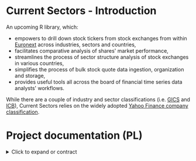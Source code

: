 # Current Sectors - Introduction
An upcoming R library, which: 
- empowers to drill down stock tickers from stock exchanges from within [Euronext](https://www.euronext.com/en) across industries, sectors and countries,
- facilitates comparative analysis of shares' market performance,
- streamlines the process of sector structure analysis of stock exchanges in various countries,
- simplifies the process of bulk stock quote data ingestion, organization and storage,
- provides useful tools all across the board of financial time series data analysts' workflows.

While there are a couple of industry and sector classifications (i.e. [GICS](https://www.msci.com/our-solutions/indexes/gics) and [ICB](https://www.lseg.com/en/ftse-russell/industry-classification-benchmark-icb)), Current Sectors relies on the widely adopted [Yahoo Finance company classification](https://finance.yahoo.com/sectors).
# Project documentation (PL)
<details>
  <summary> Click to expand or contract </summary>

# Dokumentacja projektowa  

## 1. Charakterystyka oprogramowania
### Nazwy skrócone:  
**cursecs** (w otoczeniu zewnętrznym) / **CS** (wewnątrz projektu).
### Nazwa pełna: 
Current Sectors.
### Krótki opis ze wskazaniem celów: 
biblioteka języka R wspomagająca analizę notowań spółek giełdowych w przekrojach sektorowych i geograficznych.

## 2. Prawa autorskie
### Członkowie zespołu:
**Ryszard Karol Lisiecki** – pomysłodawca, projektant, programista, tester;
**Michał Bartkiewicz** – tester wdrożeniowy.

### Warunki licencyjne: 

**licencja MIT** - umożliwiająca użytkowanie, dystrybucję, modyfikację oraz czerpanie korzyści z kodu bez ograniczeń z wykluczeniami zdefiniowanymi w przepisach i/lub precedensach nadrzędnych;

**zastrzeżenie Fair Use** - dotyczące wykorzystania żródeł klasyfikacji spółek oraz danych giełdowych jedynie do celów edukacyjnych oraz ograniczające ich wykorzystanie w materiałach wtórnych bazujących na opisywanym oprogramowaniu.

## 3. Specyfikacja wymagań
Wykorzystane w nazewnictwie identyfikatorów wymagań skrótowce opierają się na angielskim brzmieniu słów:
- dotyczących kryteriów jakości oprogramowania (**system performance**; **security**: confidentiality, integrity; **functionality**: interoperability; **reliability**: availability, fault tolerance; **usability**: accessibility, learnability, ease of use; **portability**: adaptability, installability; **maintainability**: testability)
- określeń funkcjonalności (display datasets; display help; display lists; update time series; sector structure; sector time series; sector technical analysis). 

### Wymagania funkcjonalne

Opis wymagań jest adekwatny dla użytkowników, którzy zainstalowali oraz załadowali bibliotekę CurrentSectors do własnego środowiska R, po czym wywołują w konsoli odpowiednie polecenia i funkcje opisane w plikach pomocy.

#### **Grupa nr 1 (core data):** wyświetlanie i/lub zapis do zmiennej list zbiorczych

| Identyfikator | Nazwa | Opis | Priorytet | Kategoria |
| --- | --- | --- | :---: | --- |
| F.CD.1 | Wyświetlenie/przyłączenie do środowiska R danych dołączonych | Wywołanie danych dołączonych wraz z biblioteką po nazwie podzbioru powoduje ich wyświetlenie oraz umożliwia jawne włączenie do środowiska lokalnego. | 1 | Funkcjonalne |
| F.CD.2 | Wyświetlanie plików pomocy | Zapytanie za pośrednictwem funkcji `help(object)` o zbiór danych lub funkcję biblioteki powoduje wyświetlenie treści odpowiedniego pliku pomocy. | 1 | Funkcjonalne |
| F.CD.3 | Tworzenie tabel zawężonych list spółek - funkcja `listCompanies(country, sector, industry,...)` | Funkcja z opcjonalnymi parametrami tekstowymi nazwy kraju (`country`) i nazwy sektora (`sector`) lub nazwy prz3mysłu (`industry`)  zwraca w formacie tabeli (struktury `data.frame`) zbiór **nazw, symboli spółek, ich przemysłów, sektorów, krajów rejestracji** oraz **walut kwotowania** właściwej konkretnemu symbolowi w źródle notowań. Funkcja domyślnie zwraca pełną listę spółek. | 1 | Funkcjonalne |
| F.CD.3.1 | Tworzenie tabel bardziej zawężonych list spółek - funkcja `listCompanies(country, sector, industry, market_cap_thresh)` | Ta sama funkcji, co w **F.CD.3** z dodatkowym, opcjonalnym parametrem liczbowym progowego **poziomu kapitalizacji rynkowej** (`market_cap_thresh`) ten sam rezultat zawęża do spółek przekraczających określony poziom kapitalizacji rynkowej.  | 1 | Funkcjonalne |

#### **Grupa nr 2 (database):** zapis i aktualizacja szeregów czasowych

| Identyfikator | Nazwa | Opis | Priorytet | Kategoria |
| --- | --- | --- | :---: | --- |
| F.DB.1 | Zapis danych dołączonych biblioteki na dysku użytkownika - funkcja `saveData(path)` | Funkcja z obligatoryjnym parametrem ścieżki dyskowej w formacie tekstowym (właściwym środowiskom Linuxowym) zapisuje w tej lokalizacji dane dołączone biblioteki w plikach `.csv`. Umożliwia to ich późniejszą aktualizację. | 1 | funkcjonalne |
| F.DB.2 | Aktualizowanie baz szeregów czasowych `.csv` użytkownika - funkcja `updateData(path_to_local_data)` | Funkcja z obligatoryjnym parametrem ścieżki dyskowej (jak w F.DB.1) aktualizuje szeregi czasowe notowań uprzednio zapisanych przez użytkownika funkcją `saveData(path)`.  | 1 | funkcjonalne |


#### **Grupa nr 3 (sector structures):** analiza struktury sektorowej walorów w danym państwie

| Identyfikator | Nazwa | Opis | Priorytet | Kategoria |
| --- | --- | --- | :---: | --- |
| F.SS.1 | Tworzenie tabel struktury sektorowej - funkcja `sStructure(country, libdata=TRUE, path_to_data=NULL)` | Funkcja z obligatoryjnym parametrem nazwy państwa (`country`) oraz opcjonalnymi parametrami `libdata` oraz `path_to_data` zwraca w formacie tekstowym tabeli najbardziej aktualny zbiór wartości łącznych kapitalizacji (`Market cap total`) w Euro oraz udziałów  w kapitalizacji łącznej (`Total market cap share`) wszystkich spółek skategoryzowanych w tych sektorach i przemysłach. Funkcja przelicza odpowiednie wartości do Euro, jeżeli to konieczne. Domyślnie funkcja wykorzystuje dane dołączone a przy ustaleniu wartości parametru `libdata=FALSE` ich aktualizowalne wersje zapisane w koniecznej wtedy do podania lokalizacji `path_to_data`, zapisanej jak w F.DB.1 | 1 | funkcjonalne |
| F.SS.2 | Tworzenie wykresu struktury sektorowej - funkcja `sStructureChart(country, libdata=TRUE, path_to_data=NULL)` | Funkcja z obligatoryjnym parametrem nazwy państwa (`country`) oraz opcjonalnymi parametrami `libdata` oraz `path_to_data` zwraca wykres powierzchniowy udziałów poszczególnych sektorów w kapitalizacji łącznej spółek skategoryzowanych tymi sektorami. Funkcja wykorzystuje przeliczenie odpowiednich wartości do Euro, gdy to konieczne. Domyślnie funkcja wykorzystuje dane dołączone a przy ustaleniu wartości parametru `libdata=FALSE` ich aktualizowalne wersje zapisane w koniecznej wtedy do podania lokalizacji `path_to_data`, zapisanej jak w F.DB.1 | 1 | funkcjonalne |


#### **Grupa nr 4 (sector time series):** analiza szeregów czasowych sektorów
funkcje sIndices(country), sIndicesChart(...) - wartość kapitalizacji w czasie - tabela i wykres
funkcja sIndicesTRCompChart(country1, country2, sector1, sector2) - wykres porównawczy indeksów jednopodstawowych kapitalizacji t1=100
| Identyfikator | Nazwa | Opis | Priorytet | Kategoria |
| --- | --- | --- | :---: | --- |
| ... | ...(funkcja `sIndices(country)`) | ... | 1 | funkcjonalne |
| ... | ...(funkcja `sIndicesChart(country)`) | ... | 1 | funkcjonalne |
| ... | ...(funkcja `sIndicesTRCompChart(country)`) | ... | 1 | funkcjonalne |

#### **Grupa nr 5 (sector technical analysis):** - raport analizy technicznej grupy spółek sektora w państwie

| Identyfikator | Nazwa | Opis | Priorytet | Kategoria |
| --- | --- | --- | :---: | --- |
| ... | ...(funkcja `TAReport(country, sector)`) | ... | 1 | funkcjonalne |

### Wymagania pozfunkcjonalne

Klasyfikacji wymagań pozafunkcjonalnych dotyczących jakości dokonano inspirując się standardem **ISO/IEC 25010:2011**. Uwzględniono tylko subiektywnie najważniejsze kryteria.

| Identyfikator | Nazwa | Opis | Priorytet | Kategoria |
| --- | --- | --- | :---: | --- |
| NF.Q.SP.1 | Wydajność biblioteki | Operacje dotyczące przetwarzania matematycznego danych *offline* na komputerze bądź serwerze użytkownika funkcje biblioteki wykonują możliwie najszybciej, z wykorzystaniem przetwarzania równoległego. | 1 | pozafunkcjonalne |
| NF.Q.SP.2 | Wydajność web-scrapingu | Operacje dotyczące zaciągania danych z API oraz stron znajdujących się w kontekście systemu funkcje biblioteki wykonują w dbałości o nieprzekracznie limitów API Yahoo Finance. | 1 | pozafunkcjonalne |
| NF.Q.S.C.1 | Bezpieczeństwo - poufność | Biblioteka w żaden sposób nie monitoruje, nie archiwizuje ani nie przesyła informacji o działalności użytkownika ponad to, co jest konieczne do spowalniania web-scrapingu. | 1 | pozafunkcjonalne |
| NF.Q.F.I.1 | Interoperacyjność | Biblioteka może współpracować z innymi bibliotekami środowiska R nawet w przypadków konfliktu nazw funkcji. Funkcje biblioteki dodawane są do ścieżki wyszukań po załadowaniu biblioteki. | 1 | pozafunkcjonalne |
| NF.Q.R.FT.1 | Odporność na błędy użytkowników | Działanie funkcji biblioteki jest uodpornione na większość najczęściej popełnianych błędów podczas wprowadzania danych przez użytkownik. | 1 | pozafunkcjonalne |
| NF.Q.U.A.1 | Przystępność | Biblioteka prezentuje pliki pomocy w języku angielskim - w tym dla użytkowników niedowidzących, korzystających z czytników ekranu. | 1 | pozafunkcjonalne |
| NF.Q.U.L.1 | Łatwość przyswojenia | Biblioteka zawiera niewielką liczbę funkcji, na wysokim poziomie abstrakcji oraz co najwyżej kilku parametrach. | 1 | pozafunkcjonalne |
| NF.Q.U.EoU.1 | Łatwość użytkowania | Funkcje biblioteki mają intuicyjne nazwy oraz dostępne pliki pomocy zawierające przykłady użycia | 1 | pozafunkcjonalne |
| NF.Q.P.A.1 | Przystosowawczość | Działanie biblioteki nie jest upośledzane poprzez zmiany sprzętu bądź systemu operacyjnego tak długo, jak wspierają one działanie środowiska R w odpowiedniej wersji. | 1 | pozafunkcjonalne |
| NF.Q.P.I.1 | Efektywność instalacji | Biblioteka może zostać zarówno zainstalowana, jak też odinstalowana poprzez uruchomienie jednej linijki kodu. | 1 | pozafunkcjonalne |
| NF.Q.M.T.1 | Testowalność | Funkcje bibilioteki posiadają niezawierające sprzeczności kryteria akceptowalności zwracanych rezultatów. | 1 | pozafunkcjonalne |


## 3. Architektura oprogramowania

### Stos uruchomieniowy: 
| Nazwa | Typ |  Opis | Uwagi |
| --- | --- | --- |  --- |
| Windows 10 / Windows 11 / Linux (kernel 2.4.6 i wyżej) / MacOS (Catalina i późniejsze) | system operacyjny | alternatywy umożliwiające działanie języka R | bardzo prawdopodobne działanie również na starszych wersjach systemów, sytemach Windows Server oraz OpenBSD |
| działające łącze internetowe | infrastruktura | działające połączenie SSH oraz protokół HTTP |  istotne tylko przy pierwszej instalacji oraz aktualizacjach danych |
| interpreter R w wersji 4.2.x lub wyższej | interpreter | środowisko języka R |  --- |
| devtools / remotes | pakiet / biblioteka R | ... |  alternatywne pakiety służące instalacji biblioteki |
| xts | pakiet / biblioteka R | ... |  --- |
| zoo | pakiet / biblioteka R | ... |  --- |
| quantmod | pakiet / biblioteka R | ... |  --- |
| ... | ... | ... | ... |

R 4.2.x + wraz z zainstalowaną biblioteką devtools lub remotes ORAZ zależnościami biblioteki - innymi bibliotekami R: xts, zoo, quantmod (być może też dplyr i ggplot2);

### Stos technologiczny: 

| Nazwa | Typ |  Opis | Uwagi |
| --- | --- | --- |  --- |
| Windows 10 / Windows 11 / Linux (kernel 2.4.6 i wyżej) / MacOS (Catalina i późniejsze) | system operacyjny | alternatywy umożliwiające działanie języka R | bardzo prawdopodobne działanie również na starszych wersjach systemów, sytemach Windows Server oraz OpenBSD |
| działające łącze internetowe | infrastruktura | działające połączenie SSH oraz protokół HTTP |  istotne w całym cyklu rozwoju oprogramowania |
| interpreter R w wersji 4.2.x lub wyższej | interpreter | środowisko języka R |  --- |
| środowisko R Studio | zintegrowane środowisko wytwórcze | ... | ... |
| klient GitHub | ... | ... | ... |
| devtools | pakiet / biblioteka R | ... |  pakiet służący kompilacji i instalacji biblioteki |
| httr2 | pakiet / biblioteka R | ... |  --- |
| rvest | pakiet / biblioteka R | ... |  --- |
| roxygen2 | pakiet / biblioteka R | ... |  --- |
| xts | pakiet / biblioteka R | ... |  --- |
| zoo | pakiet / biblioteka R | ... |  --- |
| quantmod | pakiet / biblioteka R | ... |  --- |
| ... | ... | ... | ... |


## 4. Testy

Każdy test musi zostać poprzedzony wywołaniami funkcji `sessionInfo()`.Wszystkie wykonywane testy (z wyjątkiem tych "wyklikanych") powinny zostać zapisane w formie notatników `Rmd` ORAZ następnie wygenerowanych (knitterem) z nich plików `html` (wraz z wyjściem komend) do katalogu `tests` w repozytorium.
Format nazewnictwa powinien być zgodny ze strukturą:

**[Identyfikator].[Wersja].[RRRR-MM-DD].**


Następnie rezultat testu należy wpisać do tabeli poniżej, podpisując się inicjałami.

| Identyfikator | Nazwa | Scenariusz | Wynik | Wersja biblioteki | Data | Uwagi | Tester |
| --- | --- | --- | --- | --- | --- | --- | --- |
| TF.DD.1 | Test wyświetlania i działania danych wbudowanych | Zbiory testowe zostają zapisane do luźnych zmiennych oraz zostają explicite utworzone odpowiednie struktury danych zawierające zbiory testowe. Tester sprawdza, czy wywołanie zmiennych w środowisku powoduje ich wyświetlenie. Potem dokonuje inspekcji rozmiarów danych, aby potwierdzić, czy jest zgodna z opisem w pliku pomocy. Następnie weryfikuje zgodność operacji uśredniania kolumn liczbowych w zmiennych luźno typowanych oraz silnie typowanych. | ... | ... | --- | --- | --- |
| TF.DH.1 | ... | ... | ... | ... | --- | --- | --- |
| TFDD.1 | ... | ... | ... | ... | --- | --- | --- |
| TFDD.1 | ... | ... | ... | ... | --- | --- | --- |
| TFDD.1 | ... | ... | ... | ... | --- | --- | --- |
| TFDD.1 | ... | ... | ... | ... | --- | --- | --- |
| TFDD.1 | ... | ... | ... | ... | --- | --- | --- |
| TFDD.1 | ... | ... | ... | ... | --- | --- | --- |
| TFDD.1 | ... | ... | ... | ... | --- | --- | --- |
| TFDD.1 | ... | ... | ... | ... | --- | --- | --- |
| TFDD.1 | ... | ... | ... | ... | --- | --- | --- |
</details>
